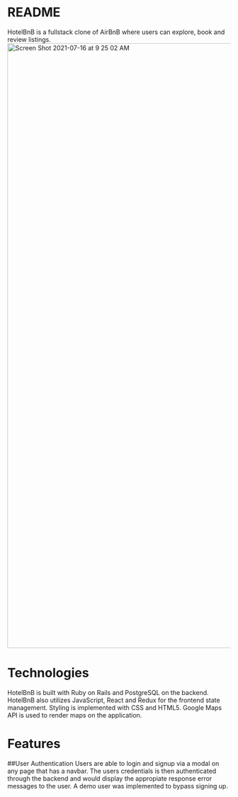 # README

HotelBnB is a fullstack clone of AirBnB where users can explore, book and review listings.
<img width="1366" alt="Screen Shot 2021-07-16 at 9 25 02 AM" src="https://user-images.githubusercontent.com/82416350/125955328-2f147648-0b3a-42dd-ba8b-2b5fdc65e6f6.png">



# Technologies
HotelBnB is built with Ruby on Rails and PostgreSQL on the backend. HotelBnB also utilizes JavaScript, React and Redux for the frontend state management. Styling is implemented with CSS and HTML5. Google Maps API is used to render maps on the application.

# Features

##User Authentication
Users are able to login and signup via a modal on any page that has a navbar. The users credentials is then authenticated through the backend and would display the appropiate response error messages to the user. A demo user was implemented to bypass signing up.




